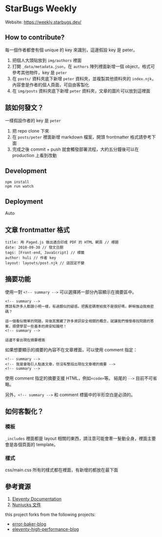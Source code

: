 # StarBugs Weekly

Website: https://weekly.starbugs.dev/

## How to contribute?

每一個作者都會有個 unique 的 key 來識別，這邊假設 key 是 peter。

1. 把個人大頭貼放到 `img/authors` 裡面
2. 打開 `_data/metadata.json`，在 `authors` 陣列裡面新增一個 object，格式可參考其他物件，key 是 `peter`
3. 在 `posts/` 資料夾底下新增 `peter` 資料夾，並複製其他資料夾的 `index.njk`，內容會是作者的個人頁面，可自由客製化
4. 在 `img/posts` 資料夾底下新增 `peter` 資料夾，文章的圖片可以放到這裡面

## 該如何發文？

一樣假設作者的 key 是 `peter`

1. 把 repo clone 下來
2. 在 `posts/peter` 裡面新增 markdown 檔案，開頭 frontmatter 格式請參考下面
3. 完成之後 commit + push 就會觸發部署流程，大約五分鐘後可以在 production 上看到改動

## Development

```
npm install
npm run watch
``` 

## Deployment

Auto 

## 文章 frontmatter 格式

```
title: 用 Paged.js 做出適合印成 PDF 的 HTML 網頁 // 標題
date: 2018-09-30 // 發文日期
tags: [Front-end, JavaScript] // 標籤
author: huli // 作者 key
layout: layouts/post.njk // 這固定不變
```

## 摘要功能
使用一對 `<!-- summary -->` 可以選擇將一部分內容顯示在摘要區中。

```
<!-- summary -->
應該有許多人都跟小明一樣，有過類似的疑惑。把舊密碼寄給我不是很好嗎，幹嘛強迫我換密碼？

這一個看似簡單的問題，背後其實藏了許多資訊安全相關的概念，就讓我們慢慢尋找問題的答案，順便學習一些基本的資安知識吧！
<!-- summary -->

這邊不會出現在摘要裡面
```

如果想要顯示的摘要的內容不在文章裡面，可以使用 comment 指定：

```
<!-- summary -->
<!-- 我是會吸引人點進文章，但沒有整段出現在文章裡的摘要 -->
<!-- summary -->
```

使用 comment 指定的摘要支援 HTML，例如`<code>`等。 結尾的 `-->` 目前不可省略。

另外，`<!-- summary -->` 和 comment 標籤中的半形空白是必須的。

## 如何客製化？

### 模板

`_includes` 裡面都是 layout 相關的東西，請注意可能會牽一髮動全身，裡面主要會是各個頁面的 template。

### 樣式

css/main.css 所有的樣式都在裡面，有新增的都放在最下面

## 參考資源

1. [Eleventy Documentation](https://www.11ty.dev/docs/collections/)
2. [Nunjucks 文件](https://mozilla.github.io/nunjucks/templating.html)

this project forks  from the following projects: 
- [error-baker-blog](https://github.com/Lidemy/error-baker-blog) 
- [eleventy-high-performance-blog](https://github.com/google/eleventy-high-performance-blog)
